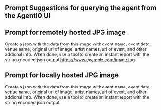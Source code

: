 ## Prompt Suggestions for querying the agent from the AgentIQ UI

## Prompt for remotely hosted JPG image
Create a json with the data from this image with event name, event date, venue name, original url of image, artist names, url of event, and other addional info. When done, use a tool to create an instant report with the string encoded json output https://www.example.com/image.jpg

## Prompt for locally hosted JPG image
Create a json with the data from this image with event name, event date, venue name, original url of image, artist names, url of event, and other addional info. When done, use a tool to create an instant report with the string encoded json output <img href="base64"> </img>

